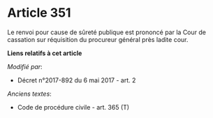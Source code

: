 # Article 351

Le renvoi pour cause de sûreté publique est prononcé par la Cour de cassation sur réquisition du procureur général près
ladite cour.

**Liens relatifs à cet article**

_Modifié par_:

  - Décret n°2017-892 du 6 mai 2017 - art. 2

_Anciens textes_:

  - Code de procédure civile - art. 365 (T)
